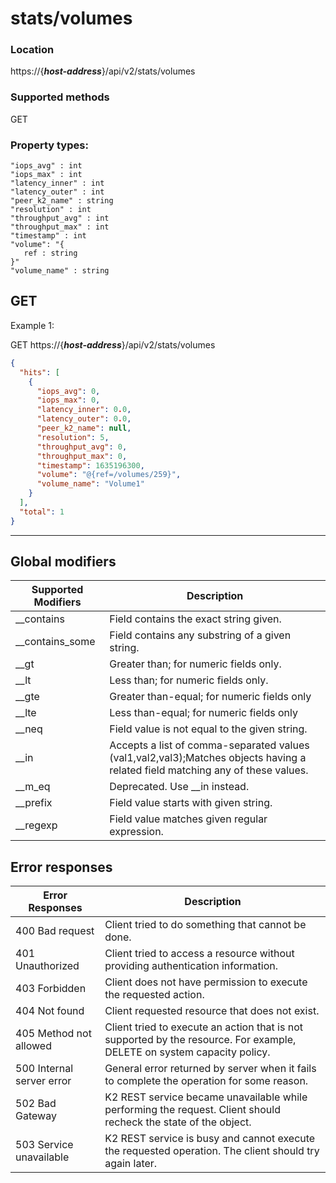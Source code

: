 # stats/volumes

### Location
https://{***host-address***}/api/v2/stats/volumes

### Supported methods
GET

### Property types:
 ```text
"iops_avg" : int
"iops_max" : int
"latency_inner" : int
"latency_outer" : int
"peer_k2_name" : string
"resolution" : int
"throughput_avg" : int
"throughput_max" : int
"timestamp" : int
"volume": "{
    ref : string
}"
"volume_name" : string
 ```

## GET

Example 1:

GET https://{***host-address***}/api/v2/stats/volumes
```json
{
  "hits": [
    {
      "iops_avg": 0,
      "iops_max": 0,
      "latency_inner": 0.0,
      "latency_outer": 0.0,
      "peer_k2_name": null,
      "resolution": 5,
      "throughput_avg": 0,
      "throughput_max": 0,
      "timestamp": 1635196300,
      "volume": "@{ref=/volumes/259}",
      "volume_name": "Volume1"
    }
  ],
  "total": 1
}
```
---

## Global modifiers
| Supported Modifiers	| Description|
|-----------------------|------------|
|__contains	|Field contains the exact string given.|
|__contains_some	|Field contains any substring of a given string.|
|__gt	|Greater than; for numeric fields only.|
|__lt	|Less than; for numeric fields only.|
|__gte	|Greater than-equal; for numeric fields only|
|__lte	|Less than-equal; for numeric fields only|
|__neq	|Field value is not equal to the given string.|
|__in	|Accepts a list of comma-separated values (val1,val2,val3);Matches objects having a related field matching any of these values.|
|__m_eq	|Deprecated. Use __in instead.|
|__prefix	|Field value starts with given string.|
|__regexp	|Field value matches given regular expression.|

## Error responses

| Error Responses	| Description |
|-------------------|-------------|
|400 Bad request	|Client tried to do something that cannot be done.
|401 Unauthorized	|Client tried to access a resource without providing authentication information.
|403 Forbidden	|Client does not have permission to execute the requested action.
|404 Not found	|Client requested resource that does not exist.
|405 Method not allowed	|Client tried to execute an action that is not supported by the resource. For example, DELETE on system capacity policy.
|500 Internal server error	|General error returned by server when it fails to complete the operation for some reason.
|502 Bad Gateway	|K2 REST service became unavailable while performing the request. Client should recheck the state of the object.
|503 Service unavailable	|K2 REST service is busy and cannot execute the requested operation. The client should try again later.
